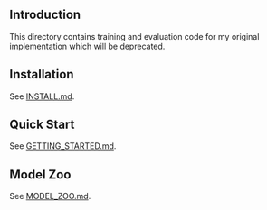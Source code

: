 ## Introduction
This directory contains training and evaluation code for my original implementation which will be deprecated.

## Installation

See [INSTALL.md](/tools/docs/INSTALL.md).

## Quick Start

See [GETTING_STARTED.md](/tools/docs/GETTING_STARTED.md).

## Model Zoo

See [MODEL_ZOO.md](/tools/docs/MODEL_ZOO.md).